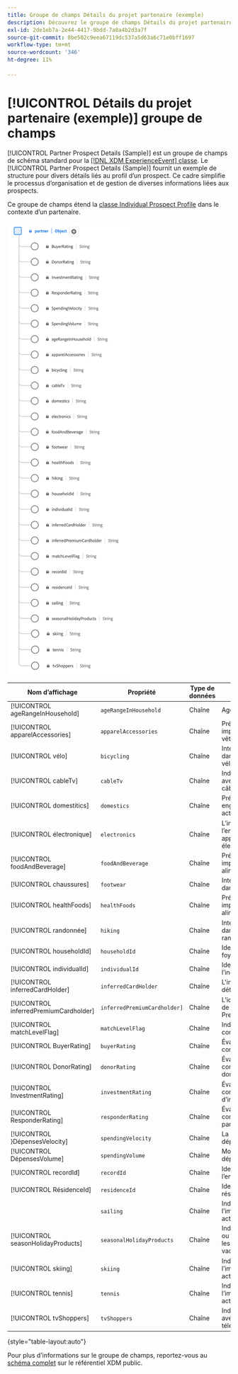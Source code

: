 ```yaml
---
title: Groupe de champs Détails du projet partenaire (exemple)
description: Découvrez le groupe de champs Détails du projet partenaire (exemple) (XDM) .
exl-id: 2de1eb7a-2e44-4417-9bdd-7a8a4b2d3a7f
source-git-commit: 8be502c9eea67119dc537a5d63a6c71e0bff1697
workflow-type: tm+mt
source-wordcount: '346'
ht-degree: 11%

---
```


# [!UICONTROL Détails du projet partenaire (exemple)] groupe de champs

[!UICONTROL Partner Prospect Details (Sample)] est un groupe de champs de schéma standard pour la [[!DNL XDM ExperienceEvent] classe](../../classes/experienceevent.md). Le [!UICONTROL Partner Prospect Details (Sample)] fournit un exemple de structure pour divers détails liés au profil d’un prospect. Ce cadre simplifie le processus d’organisation et de gestion de diverses informations liées aux prospects.

Ce groupe de champs étend la [classe Individual Prospect Profile](https://experienceleague.adobe.com/docs/experience-platform/xdm/classes/prospect.html) dans le contexte d’un partenaire.

![Schéma du groupe de champs [!UICONTROL Détails du projet partenaire (exemple)].](../../images/field-groups/partner/partner-prospect-details-sample.png)

| Nom d’affichage | Propriété | Type de données | Description |
|---------------------------------------|-----------------------------|-----------|--------------------------------------------------|
| [!UICONTROL ageRangeInHousehold] | `ageRangeInHousehold` | Chaîne | Age au sein du foyer. |
| [!UICONTROL apparelAccessories] | `apparelAccessories` | Chaîne | Préférences ou implication dans les vêtements/accessoires. |
| [!UICONTROL vélo] | `bicycling` | Chaîne | Intérêt ou implication dans les activités de vélo. |
| [!UICONTROL cableTv] | `cableTv` | Chaîne | Indique l’engagement avec la télévision par câble. |
| [!UICONTROL domestitics] | `domestics` | Chaîne | Préférences ou engagement dans les activités nationales. |
| [!UICONTROL électronique] | `electronics` | Chaîne | L’intérêt ou l’engagement dans les appareils électroniques. |
| [!UICONTROL foodAndBeverage] | `foodAndBeverage` | Chaîne | Préférences ou implication dans les aliments/boissons. |
| [!UICONTROL chaussures] | `footwear` | Chaîne | Intérêt ou implication dans les chaussures. |
| [!UICONTROL healthFoods] | `healthFoods` | Chaîne | Préférences ou implication dans les aliments pour la santé. |
| [!UICONTROL randonnée] | `hiking` | Chaîne | Intérêt ou implication dans les activités de randonnée. |
| [!UICONTROL householdId] | `householdId` | Chaîne | Identifiant unique du foyer. |
| [!UICONTROL individualId] | `individualId` | Chaîne | Identifiant unique de l’individu. |
| [!UICONTROL inferredCardHolder] | `inferredCardHolder` | Chaîne | L&#39;inférence d&#39;être détenteur de carte. |
| [!UICONTROL inferredPremiumCardholder] | `inferredPremiumCardholder]` | Chaîne | L’idée d’être détenteur de carte de crédit Premium. |
| [!UICONTROL matchLevelFlag] | `matchLevelFlag` | Chaîne | Indicateur du niveau correspondant. |
| [!UICONTROL BuyerRating] | `buyerRating` | Chaîne | Évaluation liée au comportement d’achat. |
| [!UICONTROL DonorRating] | `donorRating` | Chaîne | Évaluation liée au comportement des donneurs. |
| [!UICONTROL InvestmentRating] | `investmentRating` | Chaîne | Évaluation liée au comportement d’investissement. |
| [!UICONTROL ResponderRating] | `responderRating` | Chaîne | Évaluation liée au comportement du participant. |
| [!UICONTROL }DépensesVelocity] | `spendingVelocity` | Chaîne | La vitesse ou le taux de dépenses. |
| [!UICONTROL DépensesVolume] | `spendingVolume` | Chaîne | Montant ou volume des dépenses. |
| [!UICONTROL recordId] | `recordId` | Chaîne | Identifiant unique de l’enregistrement. |
| [!UICONTROL RésidenceId] | `residenceId` | Chaîne | Identifiant unique de la résidence. |
|  | `sailing` | Chaîne | Indique l’intérêt ou l’implication dans les activités de navigation. |
| [!UICONTROL seasonHolidayProducts] | `seasonalHolidayProducts` | Chaîne | Indique les préférences ou l’engagement dans les produits de vacances. |
| [!UICONTROL skiing] | `skiing` | Chaîne | Indique l’intérêt ou l’implication dans les activités de ski. |
| [!UICONTROL tennis] | `tennis` | Chaîne | Indique l’intérêt ou l’implication dans les activités de tennis. |
| [!UICONTROL tvShoppers] | `tvShoppers` | Chaîne | Indique l’engagement avec les achats à la télévision. |

{style="table-layout:auto"}

Pour plus d’informations sur le groupe de champs, reportez-vous au [schéma complet](https://github.com/adobe/xdm/blob/master/components/fieldgroups/profile/partner-prospect/merkle/prospect-details-partner-sample.schema.json) sur le référentiel XDM public.

